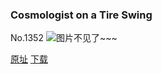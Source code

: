 ### Cosmologist on a Tire Swing
No.1352
![图片不见了~~~](https://imgs.xkcd.com/comics/cosmologist_on_a_tire_swing.png)

[原址](https://xkcd.com//1352) [下载](https://imgs.xkcd.com/comics/cosmologist_on_a_tire_swing.png)

